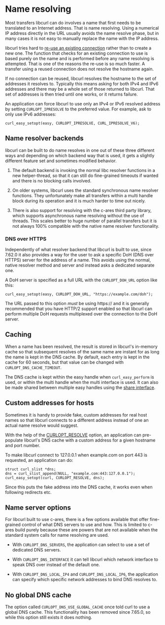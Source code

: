# Name resolving

Most transfers libcurl can do involves a name that first needs to be
translated to an Internet address. That is name resolving. Using a numerical
IP address directly in the URL usually avoids the name resolve phase, but in
many cases it is not easy to manually replace the name with the IP address.

libcurl tries hard to [re-use an existing connection](reuse.md) rather than to
create a new one. The function that checks for an existing connection to use
is based purely on the name and is performed before any name resolving is
attempted. That is one of the reasons the re-use is so much faster. A transfer
using a reused connection does not resolve the hostname again.

If no connection can be reused, libcurl resolves the hostname to the set of
addresses it resolves to. Typically this means asking for both IPv4 and IPv6
addresses and there may be a whole set of those returned to libcurl. That set
of addresses is then tried until one works, or it returns failure.

An application can force libcurl to use only an IPv4 or IPv6 resolved address
by setting `CURLOPT_IPRESOLVE` to the preferred value. For example, ask to
only use IPv6 addresses:

    curl_easy_setopt(easy, CURLOPT_IPRESOLVE, CURL_IPRESOLVE_V6);

## Name resolver backends

libcurl can be built to do name resolves in one out of these three different
ways and depending on which backend way that is used, it gets a slightly
different feature set and sometimes modified behavior.

1. The default backend is invoking the normal libc resolver functions in a new
helper-thread, so that it can still do fine-grained timeouts if wanted and
there is no blocking calls involved.

2. On older systems, libcurl uses the standard synchronous name resolver
functions. They unfortunately make all transfers within a multi handle block
during its operation and it is much harder to time out nicely.

3. There is also support for resolving with the c-ares third party library,
which supports asynchronous name resolving without the use of threads. This
scales better to huge number of parallel transfers but it is not always 100%
compatible with the native name resolver functionality.

### DNS over HTTPS

Independently of what resolver backend that libcurl is built to use, since
7.62.0 it also provides a way for the user to ask a specific DoH (DNS over
HTTPS) server for the address of a name. This avoids using the normal, native
resolver method and server and instead asks a dedicated separate one.

A DoH server is specified as a full URL with the `CURLOPT_DOH_URL` option like
this:

    curl_easy_setopt(easy, CURLOPT_DOH_URL, "https://example.com/doh");

The URL passed to this option *must* be using https:// and it is generally
recommended that you have HTTP/2 support enabled so that libcurl can perform
multiple DoH requests multiplexed over the connection to the DoH server.

## Caching

When a name has been resolved, the result is stored in libcurl's in-memory
cache so that subsequent resolves of the same name are instant for as long the
name is kept in the DNS cache. By default, each entry is kept in the cache for
60 seconds, but that value can be changed with `CURLOPT_DNS_CACHE_TIMEOUT`.

The DNS cache is kept within the easy handle when `curl_easy_perform` is used,
or within the multi handle when the multi interface is used. It can also be
made shared between multiple easy handles using the
[share interface](../../helpers/sharing.md).

## Custom addresses for hosts

Sometimes it is handy to provide fake, custom addresses for real host names so
that libcurl connects to a different address instead of one an actual name
resolve would suggest.

With the help of the
[CURLOPT_RESOLVE](https://curl.se/libcurl/c/CURLOPT_RESOLVE.html) option,
an application can pre-populate libcurl's DNS cache with a custom address for
a given hostname and port number.

To make libcurl connect to 127.0.0.1 when example.com on port 443 is
requested, an application can do:

    struct curl_slist *dns;
    dns = curl_slist_append(NULL, "example.com:443:127.0.0.1");
    curl_easy_setopt(curl, CURLOPT_RESOLVE, dns);

Since this puts the fake address into the DNS cache, it works even when
following redirects etc.

## Name server options

For libcurl built to use c-ares, there is a few options available that offer
fine-grained control of what DNS servers to use and how. This is limited to
c-ares build purely because these are powers that are not available when the
standard system calls for name resolving are used.

 - With `CURLOPT_DNS_SERVERS`, the application can select to use a set of
   dedicated DNS servers.

 - With `CURLOPT_DNS_INTERFACE` it can tell libcurl which network interface to speak
   DNS over instead of the default one.

 - With `CURLOPT_DNS_LOCAL_IP4` and `CURLOPT_DNS_LOCAL_IP6`, the application
   can specify which specific network addresses to bind DNS resolves to.

## No global DNS cache

The option called `CURLOPT_DNS_USE_GLOBAL_CACHE` once told curl to use a
global DNS cache. This functionality has been removed since 7.65.0, so while
this option still exists it does nothing.
